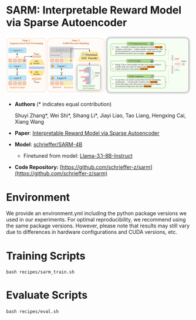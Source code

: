 # SARM: Interpretable Reward Model via Sparse Autoencoder
![](assets/framework-v4.png)

  + **Authors** (\* indicates equal contribution)

    Shuyi Zhang\*, Wei Shi\*, Sihang Li\*, Jiayi Liao, Tao Liang, Hengxing Cai, Xiang Wang
  + **Paper**: [Interpretable Reward Model via Sparse Autoencoder](https://arxiv.org/abs/2508.08746)

  + **Model**: [schrieffer/SARM-4B](https://huggingface.co/schrieffer/SARM-4B)

      + Finetuned from model: [Llama-3.1-8B-Instruct](https://huggingface.co/meta-llama/Llama-3.1-8B-Instruct)

  + **Code Repository:** [https://github.com/schrieffer-z/sarm](https://github.com/schrieffer-z/sarm)

# Environment
We provide an environment.yml including the python package versions we used in our experiments. For optimal reproducibility, we recommend using the same package versions. However, please note that results may still vary due to differences in hardware configurations and CUDA versions, etc.

# Training Scripts

```shell
bash recipes/sarm_train.sh
```

# Evaluate Scripts
```shell
bash recipes/eval.sh
```
